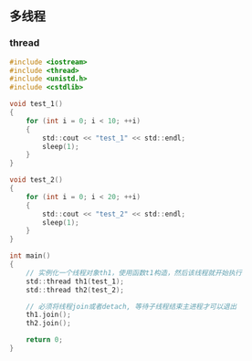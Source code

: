 <!--
 * @Description: 
 * @Version: 1.0
 * @Author: DaLao
 * @Email: dalao@xxx.com
 * @Date: 2022-09-11 22:52:32
 * @LastEditors: daLao
 * @LastEditTime: 2022-09-13 23:25:17
-->

## 多线程


### thread

```c
#include <iostream>
#include <thread>
#include <unistd.h>
#include <cstdlib>

void test_1()
{
    for (int i = 0; i < 10; ++i)
    {
        std::cout << "test_1" << std::endl;
        sleep(1);
    }
}

void test_2()
{
    for (int i = 0; i < 20; ++i)
    {
        std::cout << "test_2" << std::endl;
        sleep(1);
    }
}

int main()
{   
    // 实例化一个线程对象th1，使用函数t1构造，然后该线程就开始执行
    std::thread th1(test_1); 
    std::thread th2(test_2);

    // 必须将线程join或者detach, 等待子线程结束主进程才可以退出
    th1.join();
    th2.join();

    return 0;
}
```
